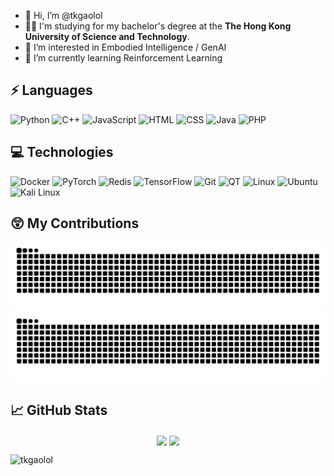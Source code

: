 - 👋 Hi, I’m @tkgaolol
- 👨‍🎓 I'm studying for my bachelor's degree at the **The Hong Kong University of Science and Technology**.
- 👀 I’m interested in Embodied Intelligence / GenAI
- 🌱 I’m currently learning Reinforcement Learning
<!---
- 💞️ I’m looking to collaborate on ...
- 📫 How to reach me ...
- 😄 Pronouns: ...
- ⚡ Fun fact: ...
--->

## ⚡ Languages

![Python](https://img.shields.io/badge/-Python-000?&logo=Python)
![C++](https://img.shields.io/badge/-C++-000?&logo=c%2B%2B)
![JavaScript](https://img.shields.io/badge/-JavaScript-000?&logo=JavaScript)
![HTML](https://img.shields.io/badge/-HTML-000?&logo=HTML5)
![CSS](https://img.shields.io/badge/-CSS-000?&logo=CSS3)
![Java](https://img.shields.io/badge/-Java-000?&logo=openjdk)
![PHP](https://img.shields.io/badge/-php-000?&logo=php)

## 💻 Technologies

![Docker](https://img.shields.io/badge/-Docker-000?&logo=Docker)
![PyTorch](https://img.shields.io/badge/-PyTorch-000?&logo=PyTorch)
![Redis](https://img.shields.io/badge/-Redis-000?&logo=Redis)
![TensorFlow](https://img.shields.io/badge/-TensorFlow-000?&logo=TensorFlow)
![Git](https://img.shields.io/badge/-Git-000?&logo=Git)
![QT](https://img.shields.io/badge/-QT-000?&logo=Qt)
![Linux](https://img.shields.io/badge/-Linux-000?&logo=Linux)
![Ubuntu](https://img.shields.io/badge/-Ubuntu-000?&logo=ubuntu)
![Kali Linux](https://img.shields.io/badge/-Kali%20Linux-000?&logo=kali-linux)


## 😲 My Contributions

[//]: # (![starts]&#40;https://github.com/tkgaolol/tkgaolol/blob/b29d2a5256e8f3818e1ba5eef41222c1f719c484/github-contribution-grid-snake.svg&#41;)
<img alt="Snake animation" src="https://github.com/tkgaolol/tkgaolol/blob/output/github-contribution-grid-snake.svg#gh-light-mode-only"/>
<img alt="Snake animation" src="https://github.com/tkgaolol/tkgaolol/blob/output/github-contribution-grid-snake-dark.svg#gh-dark-mode-only"/>

## 📈 GitHub Stats


<div class="badges-githubstats">
  <p align="center">
    <img  align="center"  src="https://github-readme-stats.vercel.app/api?username=tkgaolol&theme=dark&show_icons=true&count_private=true" />
    <img  align="center"  src="https://github-readme-stats.anuraghazra1.vercel.app/api/top-langs/?username=tkgaolol&theme=dark&hide_border=false&no-bg=true&no-frame=true&langs_count=6"/>
  </p>
</div>

<img src="https://komarev.com/ghpvc/?username=tkgaolol&label=Profile%20views&color=0e75b6&style=flat" alt="tkgaolol" /> 

<!---
tkgaolol/tkgaolol is a ✨ special ✨ repository because its `README.md` (this file) appears on your GitHub profile.
You can click the Preview link to take a look at your changes.
--->
